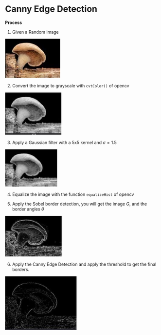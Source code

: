 # Canny Edge Detection

**Process**

1. Given a Random Image

![Alt text](docs/image.png)

2. Convert the image to grayscale with `cvtColor()` of opencv

![Alt text](docs/image-1.png)

3. Apply a Gaussian filter with a 5x5 kernel and $\sigma=1.5$

![Alt text](docs/image-2.png)

4. Equalize the image with the function `equalizeHist` of opencv

5. Apply the Sobel border detection, you will get the image $G$, and the border angles $\theta$

![Alt text](docs/image-3.png)

6. Apply the Canny Edge Detection and apply the threshold to get the final borders.

![Alt text](docs/image-4.png)